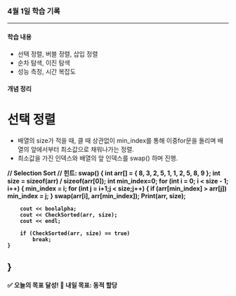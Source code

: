 
### 4월 1일 학습 기록
---

#### 학습 내용
- 선택 정렬, 버블 정렬, 삽입 정렬
- 순차 탐색, 이진 탐색
- 성능 측정, 시간 복잡도 

#### 개념 정리
# 선택 정렬
- 배열의 size가 적을 때, 클 때 상관없이 min_index를 통해 이중for문을 돌리며 배열의 앞에서부터 최소값으로 채워나가는 정렬.
- 최소값을 가진 인덱스와 배열의 앞 인덱스를 swap() 하며 진행.
<b>
// Selection Sort
// 힌트: swap()
{
	int arr[] = { 8, 3, 2, 5, 1, 1, 2, 5, 8, 9 };
	int size = sizeof(arr) / sizeof(arr[0]);
	int min_index=0;
	for (int i = 0; i < size - 1; i++)
	{
		min_index = i;
		for (int j = i+1;j < size;j++) {
			if (arr[min_index] > arr[j])
				min_index = j;
		}
		swap(arr[i], arr[min_index]);
		Print(arr, size);

		cout << boolalpha;
		cout << CheckSorted(arr, size);
		cout << endl;

		if (CheckSorted(arr, size) == true)
			break;
	}
}
<b>
---

✅ 오늘의 목표 달성!
💪 내일 목표: 동적 할당
